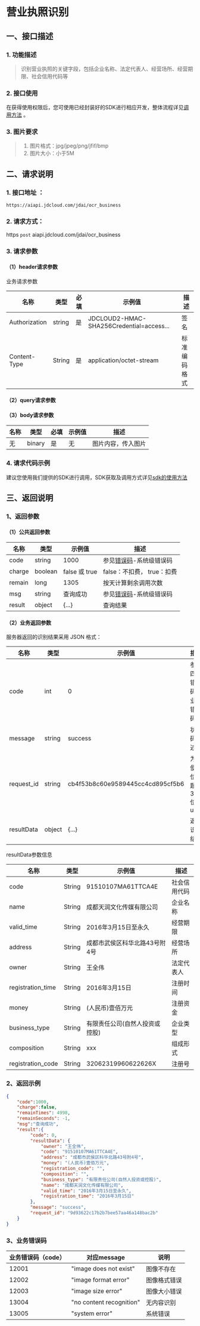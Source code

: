# 营业执照识别

## 一、接口描述

### 1. 功能描述
> 识别营业执照的关键字段，包括企业名称、法定代表人、经营场所、经营期限、社会信用代码等

### 2. 接口使用

在获得使用权限后，您可使用已经封装好的SDK进行相应开发，整体流程详见[调用方法](../Operation-Guide/call-methods.md)  。

### 3. 图片要求

> 1. 图片格式：jpg/jpeg/png/jfif/bmp
> 2. 图片大小：小于5M

## 二、请求说明

### 1. 接口地址 ：

```
https://aiapi.jdcloud.com/jdai/ocr_business
```

### 2. 请求方式：

https `post` aiapi.jdcloud.com/jdai/ocr_business

### 3. 请求参数

#### （1）header请求参数
业务请求参数

名称 | 类型 | 必填 | 示例值 | 描述
------|------|-----|-----|-----
Authorization | string | 是 | JDCLOUD2-HMAC-SHA256Credential=access... | 签名
Content-Type | String | 是 | application/octet-stream | 标准编码格式

#### （2）query请求参数

#### （3）body请求参数

名称 | 类型 | 必填 | 示例值 | 描述
------|-----|-----|-----|-----
无 | binary | 是 | 无 | 图片内容，传入图片

### 4. 请求代码示例
建议您使用我们提供的SDK进行调用，SDK获取及调用方式详见[sdk的使用方法](../Operation-Guide/Use-Sdk.md)


## 三、返回说明
### 1、返回参数

#### （1）公共返回参数

名称 | 类型 | 示例值 | 描述
------|------|-----|-----
code | string | 1000 | 参见[错误码](Error-Code.md)-系统级错误码
charge | boolean | false 或 true | false：不扣费， true：扣费
remain | long | 1305 | 按天计算剩余调用次数
msg | string | 查询成功 | 参见[错误码](Error-Code.md)-系统级错误码
result | object | {...} | 查询结果


#### （2）业务返回参数
服务器返回的识别结果采用 JSON 格式：

名称 | 类型 | 示例值 | 描述
------|-----|-----|-----
code|	int|	0|	参照四、错误码-业务错误码
message|	string|	success|	状态码描述
request_id|	string|	cb4f53b8c60e9589445cc4cd895cf5b6|	为方便定位问题的32位uuid
resultData|	object|	{...}|	返回识别结果

resultData参数信息

名称 | 类型 | 示例值 | 描述
------|-----|-----|-----
code | String | 91510107MA61TTCA4E | 社会信用代码
name | String | 成都天润文化传媒有限公司 | 企业名称
valid_time | String | 2016年3月15日至永久 | 经营期限
address | String | 成都市武侯区科华北路43号附4号 | 经营场所
owner | String | 王全伟 | 法定代表人
registration_time | String | 2016年3月15日 | 注册时间
money | String | (人民币)壹佰万元 | 注册资金
business_type | String | 有限责任公司(自然人投资或控股) |  	企业类型
composition | String | xxx | 组成形式
registration_code | String | 32062319960622626X | 注册号

### 2、返回示例

```JSON
{
    "code":1000,
    "charge":false,
    "remainTimes": 4998,
    "remainSeconds": -1,
    "msg":"查询成功",
    "result":{
         "code": 0,
         "resultData": {
             "owner": "王全伟",
             "code": "91510107MA61TTCA4E",
             "address": "成都市武侯区科华北路43号附4号",
             "money": "(人民币)壹佰万元",
             "registration_code": "",
             "composition": "",
             "business_type": "有限责任公司(自然人投资或控股)",
             "name": "成都天润文化传媒有限公司",
             "valid_time": "2016年3月15日至永久",
             "registration_time": "2016年3月15日"
         },
         "message": "success",
         "request_id": "9d93622c17b2b7bee57aa46a148bac2b"
    }
}
```

### 3、业务错误码
业务错误码（code）|对应message|说明
------|------|------
12001|"image does not exist"|图像不存在
12002|"image format error"|图像格式错误
12003|"image size error"|图像大小错误
13004|"no content recognition"|无内容识别
13005|"system error"|系统错误